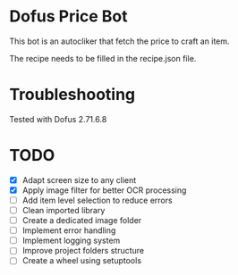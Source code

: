 # Dofus Price Bot

This bot is an autocliker that fetch the price to craft an item.

The recipe needs to be filled in the recipe.json file.

# Troubleshooting

Tested with Dofus 2.71.6.8

# TODO

- [X] Adapt screen size to any client
- [X] Apply image filter for better OCR processing
- [ ] Add item level selection to reduce errors
- [ ] Clean imported library
- [ ] Create a dedicated image folder
- [ ] Implement error handling
- [ ] Implement logging system
- [ ] Improve project folders structure
- [ ] Create a wheel using setuptools
